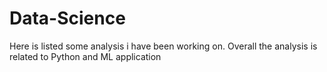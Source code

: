 # Data-Science

Here is listed some analysis i have been working on. Overall the analysis is related to Python and ML application

